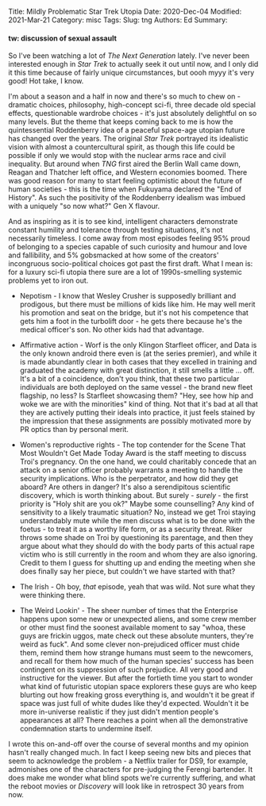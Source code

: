 Title: Mildly Problematic Star Trek Utopia
Date: 2020-Dec-04
Modified: 2021-Mar-21
Category: misc
Tags:
Slug: tng
Authors: Ed
Summary:

<h4>tw: discussion of sexual assault</h4>

So I've been watching a lot of <i>The Next Generation</i> lately. I've never been interested enough in <i>Star Trek</i> to actually seek it out until now, and I only did it this time because of fairly unique circumstances, but oooh myyy it's very good! Hot take, I know.

I'm about a season and a half in now and there's so much to chew on - dramatic choices, philosophy, high-concept sci-fi, three decade old special effects, questionable wardrobe choices - it's just absolutely delightful on so many levels. But the theme that keeps coming back to me is how the quintessential Roddenberry idea of a peaceful space-age utopian future has changed over the years. The original <i>Star Trek</i> portrayed its idealistic vision with almost a countercultural spirit, as though this life could be possible if only we would stop with the nuclear arms race and civil inequality. But around when <i>TNG</i> first aired the Berlin Wall came down, Reagan and Thatcher left office, and Western economies boomed. There was good reason for many to start feeling optimistic about the future of human societies - this is the time when Fukuyama declared the "End of History". As such the positivity of the Roddenberry idealism was imbued with a uniquely "so now what?" Gen X flavour.

And as inspiring as it is to see kind, intelligent characters demonstrate constant humility and tolerance through testing situations, it's not necessarily timeless. I come away from most episodes feeling 95% proud of belonging to a species capable of such curiosity and humour and love and fallibility, and 5% gobsmacked at how some of the creators' incongruous socio-political choices got past the first draft. What I mean is: for a luxury sci-fi utopia there sure are a lot of 1990s-smelling systemic problems yet to iron out.

- Nepotism - I know that Wesley Crusher is supposedly brilliant and prodigous, but there must be millions of kids like him. He may well merit his promotion and seat on the bridge, but it's not his competence that gets him a foot in the turbolift door - he gets there because he's the medical officer's son. No other kids had that advantage.

- Affirmative action - Worf is the only Klingon Starfleet officer, and Data is the only known android there even is (at the series premier), and while it is made abundantly clear in both cases that they excelled in training and graduated the academy with great distinction, it still smells a little ... off. It's a bit of a coincidence, don't you think, that these two particular individuals are both deployed on the same vessel - the brand new fleet flagship, no less? Is Starfleet showcasing them? "Hey, see how hip and woke we are with the minorities" kind of thing. Not that it's bad at all that they are actively putting their ideals into practice, it just feels stained by the impression that these assignments are possibly motivated more by PR optics than by personal merit.

- Women's reproductive rights - The top contender for the Scene That Most Wouldn't Get Made Today Award is the staff meeting to discuss Troi's pregnancy. On the one hand, we could charitably concede that an attack on a senior officer probably warrants a meeting to handle the security implications. Who is the perpetrator, and how did they get aboard? Are others in danger? It's also a serendipitous scientific discovery, which is worth thinking about. But surely - <i>surely</i> - the first priority is "Holy shit are you ok?" Maybe some counselling? Any kind of sensitivity to a likely traumatic situation? No, instead we get Troi staying understandably mute while the men discuss what is to be done with the foetus - to treat it as a worthy life form, or as a security threat. Riker throws some shade on Troi by questioning its parentage, and then they argue about what they should do with the body parts of this actual rape victim who is still currently in the room and whom they are also ignoring. Credit to them I guess for shutting up and ending the meeting when she does finally say her piece, but couldn't we have started with that?

- The Irish - Oh boy, <i>that</i> episode, yeah that was wild. Not sure what they were thinking there.

- The Weird Lookin' - The sheer number of times that the Enterprise happens upon some new or unexpected aliens, and some crew
member or other must find the soonest available moment to say "whoa, these guys are frickin uggos, mate check out these absolute munters, they're weird as fuck". And some clever non-prejudiced officer must chide them, remind them how strange humans must seem to the newcomers, and recall for them how much of the human species' success has been contingent on its suppression of such prejudice. All very good and instructive for the viewer. But after the fortieth time you start to wonder what kind of futuristic utopian space explorers these guys are who keep blurting out how freaking gross everything is, and wouldn't it be great if space was just full of white dudes like they'd expected. Wouldn't it be more in-universe realistic if they just didn't mention people's appearances at all? There reaches a point when all the demonstrative condemnation starts to undermine itself.

I wrote this on-and-off over the course of several months and my opinion hasn't really changed much. In fact I keep seeing new bits and pieces that seem to acknowledge the problem - a Netflix trailer for DS9, for example, admonishes one of the characters for pre-judging the Ferengi bartender. It does make me wonder what blind spots we're currently suffering, and what the reboot movies or <i>Discovery</i> will look like in retrospect 30 years from now.

